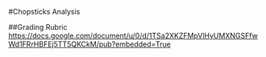 #Chopsticks Analysis

##Grading Rubric
https://docs.google.com/document/u/0/d/1TSa2XKZFMpVlHyUMXNGSFfwWd1FRrHBFEj5TT5QKCkM/pub?embedded=True